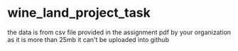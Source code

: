 # wine_land_project_task
the data is from csv file provided in the assignment pdf by your organization
as it is more than 25mb it can't be uploaded into github
